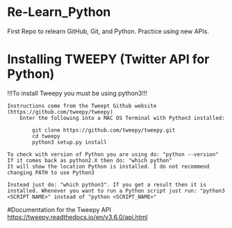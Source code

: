 # Re-Learn_Python
First Repo to relearn GitHub, Git, and Python. Practice using new APIs.


# Installing TWEEPY (Twitter API for Python)
!!!To install Tweepy you must be using python3!!!


	Instructions come from the Tweept Github website (https://github.com/tweepy/tweepy)
		Enter the following into a MAC OS Terminal with Python3 installed:

			git clone https://github.com/tweepy/tweepy.git
			cd tweepy
			python3 setup.py install

	To check with version of Python you are using do: "python --version"
	If it comes back as python2.X then do: "which python"
	It will show the location Python is installed. I do not recommend changing PATH to use Python3

	Instead just do: "which python3". If you get a result then it is installed. Whenever you want to run a Python script just run: "python3 <SCRIPT NAME>" instead of "python <SCRIPT_NAME>"

#Documentation for the Tweepy API
https://tweepy.readthedocs.io/en/v3.6.0/api.html